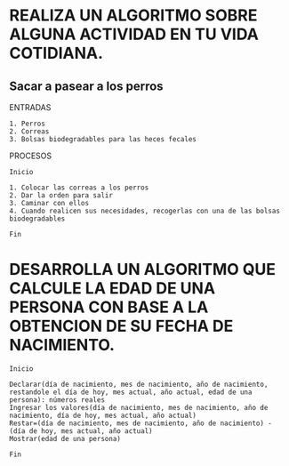 # REALIZA UN ALGORITMO SOBRE ALGUNA ACTIVIDAD EN TU VIDA COTIDIANA.

## Sacar a pasear a los perros
ENTRADAS

    1. Perros
    2. Correas
    3. Bolsas biodegradables para las heces fecales

PROCESOS

    Inicio

    1. Colocar las correas a los perros
    2. Dar la orden para salir
    3. Caminar con ellos
    4. Cuando realicen sus necesidades, recogerlas con una de las bolsas biodegradables

    Fin

# DESARROLLA UN ALGORITMO QUE CALCULE LA EDAD DE UNA PERSONA CON BASE A LA OBTENCION DE SU FECHA DE NACIMIENTO.

    Inicio

    Declarar(día de nacimiento, mes de nacimiento, año de nacimiento, restandole el día de hoy, mes actual, año actual, edad de una persona): números reales
    Ingresar los valores(día de nacimiento, mes de nacimiento, año de nacimiento, día de hoy, mes actual, año actual)
    Restar=(día de nacimiento, mes de nacimiento, año de nacimiento) - (día de hoy, mes actual, año actual)
    Mostrar(edad de una persona)

    Fin
